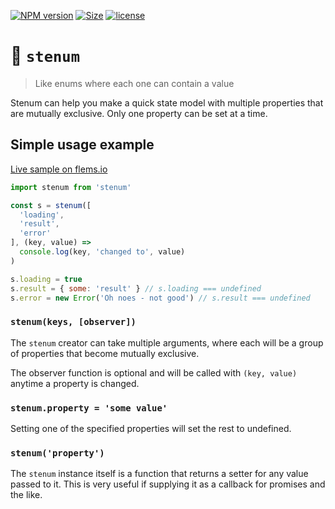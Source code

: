 [![NPM version](https://img.shields.io/npm/v/stenum.svg)](https://www.npmjs.com/package/stenum)
[![Size](https://img.shields.io/bundlephobia/minzip/stenum.svg)]()
[![license](https://img.shields.io/github/license/porsager/stenum.svg)]()

# 🗿 `stenum`

> Like enums where each one can contain a value

Stenum can help you make a quick state model with multiple properties that are mutually exclusive. Only one property can be set at a time.

## Simple usage example

[Live sample on flems.io](https://flems.io/#0=N4IgZglgNgpgziAXAbVAOwIYFsZJAOgCsEAaEAYwHs0AXGWvCLAB0oCcaACOOtAVyycwbSoIDkPegLEAdNHKpoe3GhjqcAvCqlYAFMjmdOYqJQwATCGgDmYkoeNt4fKDTsOxMNiLay0AXQBKOTlmXTEAFQALGCEINmVmEWYvGgBPTgB3aChOcxgwDBcuGkpOAAMaNj4YcqF2TkUAN3oIenIYMWC0MJMzSxs7FTUYfFMLK2tuuR4R-Cc4Ys1OYG5RGERHZ1cxTgBfUPCZOQA5ShoIDs5xgetOCDhOPjR8yDQYcy7DsQXiodm6PNtjRur0bpN-qpAeCbNMlFDRl4fMt3plOABRbzscIAeSinDQlHgnAAtATzpxrJRKJ9QUdTudLrFfq57o9+FAoF8euEWW4SMNAXzAiAyHAYLByBdqAhECAAAyIABMADYQHt-HsgA)

```js
import stenum from 'stenum'

const s = stenum([
  'loading',
  'result',
  'error'
], (key, value) =>
  console.log(key, 'changed to', value)
)

s.loading = true
s.result = { some: 'result' } // s.loading === undefined
s.error = new Error('Oh noes - not good') // s.result === undefined
```

### `stenum(keys, [observer])`

The `stenum` creator can take multiple arguments, where each will be a group of properties that become mutually exclusive.

The observer function is optional and will be called with `(key, value)` anytime a property is changed.

### `stenum.property = 'some value'`

Setting one of the specified properties will set the rest to undefined.

### `stenum('property')`

The `stenum` instance itself is a function that returns a setter for any value passed to it. This is very useful if supplying it as a callback for promises and the like.
